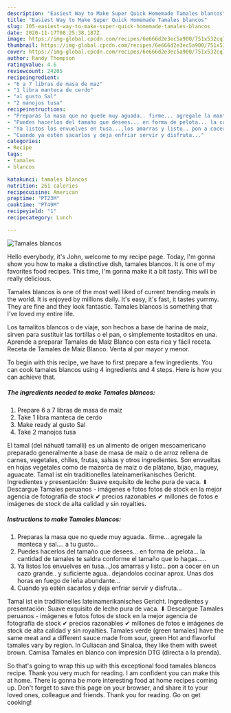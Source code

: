 ```yaml
---
description: "Easiest Way to Make Super Quick Homemade Tamales blancos"
title: "Easiest Way to Make Super Quick Homemade Tamales blancos"
slug: 105-easiest-way-to-make-super-quick-homemade-tamales-blancos
date: 2020-11-17T08:25:38.187Z
image: https://img-global.cpcdn.com/recipes/6e666d2e3ec5a900/751x532cq70/tamales-blancos-foto-principal.jpg
thumbnail: https://img-global.cpcdn.com/recipes/6e666d2e3ec5a900/751x532cq70/tamales-blancos-foto-principal.jpg
cover: https://img-global.cpcdn.com/recipes/6e666d2e3ec5a900/751x532cq70/tamales-blancos-foto-principal.jpg
author: Randy Thompson
ratingvalue: 4.6
reviewcount: 24205
recipeingredient:
- "6 a 7 libras de masa de maz"
- "1 libra manteca de cerdo"
- "al gusto Sal"
- "2 manojos tusa"
recipeinstructions:
- "Preparas la masa que no quede muy aguada.. firme... agregale la manteca y sal.... a tu gusto..."
- "Puedes hacerlos del tamaño que desees... en forma de pelota... la cantidad de tamales te saldra conforme el tamaño que lo hagas....."
- "Ya listos los envuelves en tusa...,los amarras y listo.. pon a cocer en un cazo grande.. y suficiente agua.. dejandolos cocinar aprox. Unas dos horas en fuego de leña abundante..."
- "Cuando ya estén sacarlos y deja enfriar servir y disfruta..."
categories:
- Recipe
tags:
- tamales
- blancos

katakunci: tamales blancos 
nutrition: 261 calories
recipecuisine: American
preptime: "PT23M"
cooktime: "PT49M"
recipeyield: "1"
recipecategory: Lunch

---
```



![Tamales blancos](https://img-global.cpcdn.com/recipes/6e666d2e3ec5a900/751x532cq70/tamales-blancos-foto-principal.jpg)

Hello everybody, it's John, welcome to my recipe page. Today, I'm gonna show you how to make a distinctive dish, tamales blancos. It is one of my favorites food recipes. This time, I'm gonna make it a bit tasty. This will be really delicious.

Tamales blancos is one of the most well liked of current trending meals in the world. It is enjoyed by millions daily. It's easy, it's fast, it tastes yummy. They are fine and they look fantastic. Tamales blancos is something that I've loved my entire life.

Los tamalitos blancos o de viaje, son hechos a base de harina de maiz, sirven para sustituir las tortillas o el pan, o simplemente tostaditos en una. Aprende a preparar Tamales de Maíz Blanco con esta rica y fácil receta. Receta de Tamales de Maíz Blanco. Venta al por mayor y menor.


To begin with this recipe, we have to first prepare a few ingredients. You can cook tamales blancos using 4 ingredients and 4 steps. Here is how you can achieve that.

<!--inarticleads1-->

##### The ingredients needed to make Tamales blancos:

1. Prepare 6 a 7 libras de masa de maíz
1. Take 1 libra manteca de cerdo
1. Make ready al gusto Sal
1. Take 2 manojos tusa


El tamal (del náhuatl tamalli) es un alimento de origen mesoamericano preparado generalmente a base de masa de maíz o de arroz rellena de carnes, vegetales, chiles, frutas, salsas y otros ingredientes. Son envueltas en hojas vegetales como de mazorca de maíz o de plátano, bijao, maguey, aguacate. Tamal ist ein traditionelles lateinamerikanisches Gericht. Ingredientes y presentación: Suave exquisito de leche pura de vaca. ⬇ Descargue Tamales peruanos - imágenes e fotos fotos de stock en la mejor agencia de fotografía de stock ✔ precios razonables ✔ millones de fotos e imágenes de stock de alta calidad y sin royalties. 

<!--inarticleads2-->

##### Instructions to make Tamales blancos:

1. Preparas la masa que no quede muy aguada.. firme... agregale la manteca y sal.... a tu gusto...
1. Puedes hacerlos del tamaño que desees... en forma de pelota... la cantidad de tamales te saldra conforme el tamaño que lo hagas.....
1. Ya listos los envuelves en tusa...,los amarras y listo.. pon a cocer en un cazo grande.. y suficiente agua.. dejandolos cocinar aprox. Unas dos horas en fuego de leña abundante...
1. Cuando ya estén sacarlos y deja enfriar servir y disfruta...


Tamal ist ein traditionelles lateinamerikanisches Gericht. Ingredientes y presentación: Suave exquisito de leche pura de vaca. ⬇ Descargue Tamales peruanos - imágenes e fotos fotos de stock en la mejor agencia de fotografía de stock ✔ precios razonables ✔ millones de fotos e imágenes de stock de alta calidad y sin royalties. Tamales verde (green tamales) have the same meat and a different sauce made from sour, green Hot and flavorful tamales vary by region. In Culiacan and Sinaloa, they like them with sweet brown. Camisa Tamales en blanco con impresión DTG (directa a la prenda). 

So that's going to wrap this up with this exceptional food tamales blancos recipe. Thank you very much for reading. I am confident you can make this at home. There is gonna be more interesting food at home recipes coming up. Don't forget to save this page on your browser, and share it to your loved ones, colleague and friends. Thank you for reading. Go on get cooking!
